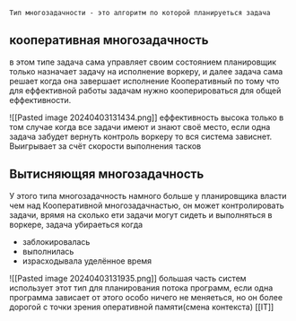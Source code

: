 	Тип многозадачности - это алгоритм по которой планируеться задача
## кооперативная многозадачность
в этом типе задача сама управляет своим состоянием планировщик только назначает задачу на исполнение воркеру, и далее задача сама решает когда она завершает исполнение
Кооперативный по тому что для еффективной работы задачам нужно кооперироваться для общей еффективности.

![[Pasted image 20240403131434.png]]
еффективность высока только в том случае когда все задачи имеют и знают своё место, если одна задача забудет вернуть контроль воркеру то вся система зависнет. Выигрывает за счёт скорости выполнения тасков
## Вытисняющяя многозадачность
У этого типа многозадачность намного больше у планировщика власти чем над Кооперативной многозадачнастью, он может контролировать задачи, врямя на сколько ети задачи могут сидеть и выполняться в воркере, задача убираеться когда 
- заблокировалась
- выполнилась
- израсходывала уделённое время
  
![[Pasted image 20240403131935.png]]
большая часть систем использует этот тип для планирования потока программ, если одна программа зависает от этого особо ничего не меняеться, но он более дорогой с точки зрения оперативной памяти(смена контекста)
[[IT]]